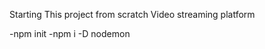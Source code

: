 Starting This project from scratch Video streaming platform

<!-- All commands  -->

-npm init
-npm i -D nodemon
